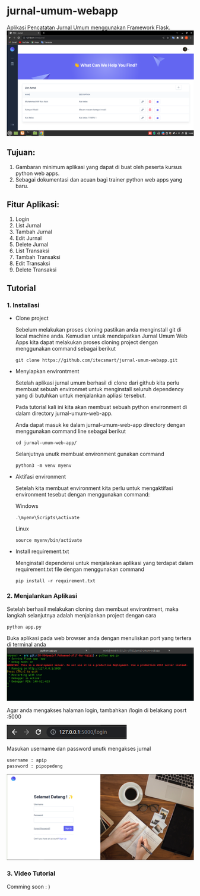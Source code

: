 # jurnal-umum-webapp
Aplikasi Pencatatan Jurnal Umum menggunakan Framework Flask.
![login](/src/static/image/jurnal.png)

## Tujuan:
1. Gambaran minimum aplikasi yang dapat di buat oleh peserta kursus python web apps.
2. Sebagai dokumentasi dan acuan bagi trainer python web apps yang baru.


## Fitur Aplikasi:
1. Login
2. List Jurnal
3. Tambah Jurnal
4. Edit Jurnal
5. Delete Jurnal  
6. List Transaksi
7. Tambah Transaksi
8. Edit Transaksi
9. Delete Transaksi

## Tutorial
### 1. Installasi
   - Clone project
    
      Sebelum melakukan proses cloning pastikan anda menginstall git di local machine anda. Kemudian untuk mendapatkan Jurnal Umum Web Apps kita dapat melakukan proses cloning project dengan menggunakan command sebagai berikut 
      ```
      git clone https://github.com/itecsmart/jurnal-umum-webapp.git
      ```
   - Menyiapkan environtment

      Setelah aplikasi jurnal umum berhasil di clone dari github kita perlu membuat sebuah environmet untuk menginstall seluruh dependency yang di butuhkan untuk menjalankan apliasi tersebut.
      
      Pada tutorial kali ini kita akan membuat sebuah python environment di dalam directory jurnal-umum-web-app.

      Anda dapat masuk ke dalam jurnal-umum-web-app directory dengan menggunakan command line sebagai berikut

        ```
        cd jurnal-umum-web-app/
        ```
      Selanjutnya unutk membuat environment gunakan command 

      ```
      python3 -m venv myenv 
      ```

  - Aktifasi environment
   
    Setelah kita membuat environment kita perlu untuk mengaktifasi environment tesebut dengan menggunakan command:
      
      Windows
      ```
      .\myenv\Scripts\activate
      ```
      
      Linux

      ```
      source myenv/bin/activate
      ```
   - Install requirement.txt
    
      Menginstall dependensi untuk menjalankan aplikasi yang terdapat dalam requirement.txt file dengan menggunakan command
      ```
      pip install -r requirement.txt
      ``` 
### 2. Menjalankan Aplikasi
   
   Setelah berhasil melakukan cloning dan membuat environtment, maka langkah selanjutnya adalah menjalankan project dengan cara
   ```
   python app.py
   ```
   
   Buka aplikasi pada web browser anda dengan menuliskan port yang tertera di terminal anda
   ![run](/src/static/image/run.png)

   Agar anda mengakses halaman login, tambahkan /login di belakang posrt :5000

   ![login_url](/src/static/image/login_url.png)

   Masukan username dan password unutk mengakses jurnal

   ```
   username : apip
   password : pipopedeng
   ```
   ![login](/src/static/image/login.png)
### 3. Video Tutorial
   
   Comming soon : )